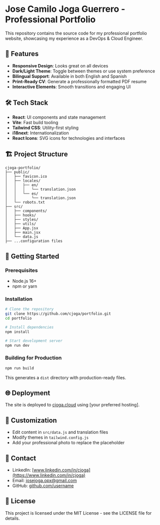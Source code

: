 # Jose Camilo Joga Guerrero - Professional Portfolio

This repository contains the source code for my professional portfolio website, showcasing my experience as a DevOps & Cloud Engineer.

## 🚀 Features

- **Responsive Design**: Looks great on all devices
- **Dark/Light Theme**: Toggle between themes or use system preference
- **Bilingual Support**: Available in both English and Spanish
- **Print-Ready CV**: Generate a professionally formatted PDF resume
- **Interactive Elements**: Smooth transitions and engaging UI

## 🛠️ Tech Stack

- **React**: UI components and state management
- **Vite**: Fast build tooling
- **Tailwind CSS**: Utility-first styling
- **i18next**: Internationalization
- **React Icons**: SVG icons for technologies and interfaces

## 🏗️ Project Structure

```
cjoga-portfolio/
├── public/
│   ├── favicon.ico
│   ├── locales/
│   │   ├── en/
│   │   │   └── translation.json
│   │   └── es/
│   │       └── translation.json
│   └── robots.txt
├── src/
│   ├── components/
│   ├── hooks/
│   ├── styles/
│   ├── utils/
│   ├── App.jsx
│   ├── main.jsx
│   └── data.js
├── ...configuration files
```

## 🚀 Getting Started

### Prerequisites

- Node.js 16+
- npm or yarn

### Installation

```bash
# Clone the repository
git clone https://github.com/cjoga/portfolio.git
cd portfolio

# Install dependencies
npm install

# Start development server
npm run dev
```

### Building for Production

```bash
npm run build
```

This generates a `dist` directory with production-ready files.

## 🌐 Deployment

The site is deployed to [cjoga.cloud](https://cjoga.cloud) using [your preferred hosting].

## 🔄 Customization

- Edit content in `src/data.js` and translation files
- Modify themes in `tailwind.config.js`
- Add your professional photo to replace the placeholder

## 📱 Contact

- LinkedIn: [www.linkedin.com/in/cjoga](https://www.linkedin.com/in/cjoga)
- Email: [josejoga.opx@gmail.com](mailto:josejoga.opx@gmail.com)
- GitHub: [github.com/username](https://github.com/username)

## 📄 License

This project is licensed under the MIT License - see the LICENSE file for details.
